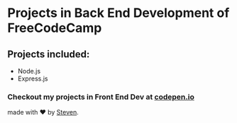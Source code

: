 # Projects in Back End Development of FreeCodeCamp

## Projects included:
- Node.js
- Express.js

### Checkout my projects in Front End Dev at [codepen.io](https://codepen.io/iamstevendao)

made with :heart: by [Steven](https://github.com/iamstevendao).